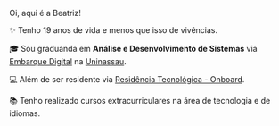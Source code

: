 Oi, aqui é a Beatriz!

✨ Tenho 19 anos de vida e menos que isso de vivências.

🎓 Sou graduanda em **Análise e Desenvolvimento de Sistemas** via [Embarque Digital](https://www.portodigital.org/paginas-institucionais/pessoas/formacao?item=Embarque%20Digital#EmbarqueDigital) na [Uninassau](https://www.uninassau.edu.br/).

💻 Além de ser residente via [Residência Tecnológica - Onboard](https://residencia.portodigital.org/).

📚 Tenho realizado cursos extracurriculares na área de tecnologia e de idiomas.
  
